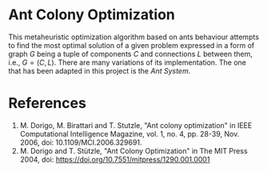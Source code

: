 # Ant Colony Optimization
This metaheuristic optimization algorithm based on ants behaviour attempts to find the most optimal solution of a given problem expressed in a form of graph $G$ being a tuple of components $C$ and connections $L$ between them, i.e., $G = (C, L)$. There are many variations of its implementation. The one that has been adapted in this project is the _Ant System_.

# References
1. M. Dorigo, M. Birattari and T. Stutzle, "Ant colony optimization" in IEEE Computational Intelligence Magazine, vol. 1, no. 4, pp. 28-39, Nov. 2006, doi: 10.1109/MCI.2006.329691.
2. M. Dorigo and T. Stützle, "Ant Colony Optimization" in The MIT Press 2004, doi: https://doi.org/10.7551/mitpress/1290.001.0001
